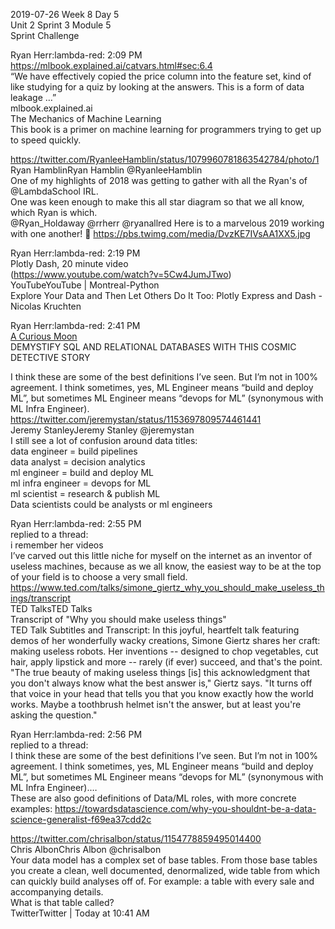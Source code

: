 
2019-07-26 Week 8 Day 5    
Unit 2 Sprint 3 Module 5   
Sprint Challenge

Ryan Herr:lambda-red: 2:09 PM  
https://mlbook.explained.ai/catvars.html#sec:6.4  
“We have effectively copied the price column into the feature set, kind of like studying for a quiz by looking at the answers. This is a form of data leakage …”  
mlbook.explained.ai  
The Mechanics of Machine Learning  
This book is a primer on machine learning for programmers trying to get up to speed quickly.  

https://twitter.com/RyanleeHamblin/status/1079960781863542784/photo/1  
Ryan HamblinRyan Hamblin @RyanleeHamblin  
One of my highlights of 2018 was getting to gather with all the Ryan's of @LambdaSchool IRL.  
One was keen enough to make this all star diagram so that we all know, which Ryan is which.  
@Ryan_Holdaway @rrherr @ryanallred Here is to a marvelous 2019 working with one another! :clinking_glasses:   https://pbs.twimg.com/media/DvzKE7IVsAA1XX5.jpg  

Ryan Herr:lambda-red: 2:19 PM  
Plotly Dash, 20 minute video  
(https://www.youtube.com/watch?v=5Cw4JumJTwo)   
YouTubeYouTube | Montreal-Python   
Explore Your Data and Then Let Others Do It Too: Plotly Express and Dash - Nicolas Kruchten  

Ryan Herr:lambda-red: 2:41 PM    
[A Curious Moon](https://bigmachine.io/products/a-curious-moon)    
DEMYSTIFY SQL AND RELATIONAL DATABASES WITH THIS COSMIC DETECTIVE STORY   

I think these are some of the best definitions I’ve seen. But I’m not in 100% agreement. I think sometimes, yes, ML Engineer means “build and deploy ML”, but sometimes ML Engineer means “devops for ML” (synonymous with ML Infra Engineer).  
https://twitter.com/jeremystan/status/1153697809574461441  
Jeremy StanleyJeremy Stanley @jeremystan  
I still see a lot of confusion around data titles:  
data engineer = build pipelines  
data analyst = decision analytics  
ml engineer = build and deploy ML  
ml infra engineer = devops for ML  
ml scientist = research & publish ML  
Data scientists could be analysts or ml engineers  

Ryan Herr:lambda-red: 2:55 PM  
replied to a thread:  
i remember her videos  
I’ve carved out this little niche for myself on the internet as an inventor of useless machines, because as we all know, the easiest way to be at the top of your field is to choose a very small field.  
https://www.ted.com/talks/simone_giertz_why_you_should_make_useless_things/transcript  
TED TalksTED Talks  
Transcript of "Why you should make useless things"  
TED Talk Subtitles and Transcript: In this joyful, heartfelt talk featuring demos of her wonderfully wacky creations, Simone Giertz shares her craft: making useless robots. Her inventions -- designed to chop vegetables, cut hair, apply lipstick and more -- rarely (if ever) succeed, and that's the point. "The true beauty of making useless things [is] this acknowledgment that you don't always know what the best answer is," Giertz says. "It turns off that voice in your head that tells you that you know exactly how the world works. Maybe a toothbrush helmet isn't the answer, but at least you're asking the question."  

Ryan Herr:lambda-red: 2:56 PM  
replied to a thread:  
I think these are some of the best definitions I’ve seen. But I’m not in 100% agreement. I think sometimes, yes, ML Engineer means “build and deploy ML”, but sometimes ML Engineer means “devops for ML” (synonymous with ML Infra Engineer).…  
These are also good definitions of Data/ML roles, with more concrete examples: https://towardsdatascience.com/why-you-shouldnt-be-a-data-science-generalist-f69ea37cdd2c  

https://twitter.com/chrisalbon/status/1154778859495014400  
Chris AlbonChris Albon @chrisalbon  
Your data model has a complex set of base tables. From those base tables you create a clean, well documented, denormalized, wide table from which can quickly build analyses off of. For example: a table with every sale and accompanying details.  
What is that table called?  
TwitterTwitter | Today at 10:41 AM  
